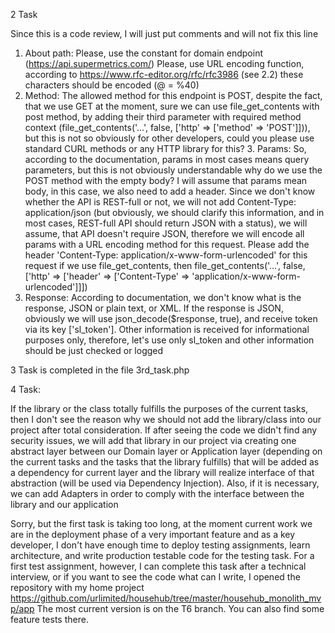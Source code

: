 2 Task

Since this is a code review, I will just put comments and will not fix this line
1. About path:
     Please, use the constant for domain endpoint (https://api.supermetrics.com/)
     Please, use URL encoding function, according to https://www.rfc-editor.org/rfc/rfc3986 (see 2.2) these characters should be encoded (@ = %40)
2. Method:
     The allowed method for this endpoint is POST, despite the fact, that we use GET at the moment,
         sure we can use file_get_contents with post method, by adding their third parameter with
         required method context (file_get_contents('...', false, ['http' => ['method' => 'POST']])), but this is not so obviously for
         other developers, could you please use standard CURL methods or any HTTP library for this?
                                                                                            3. Params:
     So, according to the documentation, params in most cases means query parameters, but this is not obviously understandable
         why do we use the POST method with the empty body?
         I will assume that params mean body, in this case, we also need to add a header.
         Since we don't know whether the API is REST-full or not, we will not add Content-Type: application/json
         (but obviously, we should clarify this information, and in most cases, REST-full API should return JSON with a status),
         we will assume, that API doesn't require JSON, therefore we will encode all params with a URL encoding method
         for this request. Please add the header 'Content-Type: application/x-www-form-urlencoded' for this request
         if we use file_get_contents, then file_get_contents('...', false, ['http' => ['header' => ['Content-Type' => 'application/x-www-form-urlencoded']]])
4. Response:
     According to documentation, we don't know what is the response, JSON or plain text, or XML. If the response is JSON,
         obviously we will use json_decode($response, true), and receive token via its key ['sl_token']. Other information is received
         for informational purposes only, therefore, let's use only sl_token and other information should be just checked or logged


3 Task is completed in the file 3rd_task.php

4 Task:

If the library or the class totally fulfills the purposes of the current tasks, then I don't see the reason why we should not add the library/class into our project after total consideration. If after seeing the code we didn't find any security issues, we will add that library in our project via creating one abstract layer between our Domain layer or Application layer (depending on the current tasks and the tasks that the library fulfills) that will be added as a dependency for current layer and the library will realize interface of that abstraction (will be used via Dependency Injection). Also, if it is necessary, we can add Adapters in order to comply with the interface between the library and our application


Sorry, but the first task is taking too long, at the moment current work we are in the deployment phase of a very important feature and as a key developer, I don't have enough time to deploy testing assignments, learn architecture, and write production testable code for the testing task.
For a first test assignment, however, I can complete this task after a technical interview, or if you want to see the code
what can I write, I opened the repository with my home project
https://github.com/urlimited/househub/tree/master/househub_monolith_mvp/app
The most current version is on the T6 branch. You can also find some feature tests there.